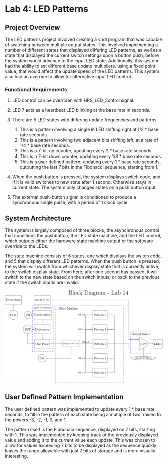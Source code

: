 # Lab 4: LED Patterns

## Project Overview

The LED patterns project involved creating a vhdl program that was capable of switching between multiple output states. This involved implementing a number of different states that displayed differing LED patterns, as well as a state that displayed the current switch settings upon a button push, before the system would advance to the input LED state. Additionally, this system had the ability to set different base update multipliers, using a fixed point value, that would affect the update speed of the LED patterns. This system also had an override to allow for alternative input LED control.

### Functional Requirements

1. LED control can be overriden with HPS_LED_Control signal.

2. LED 7 acts as a heartbeat LED blinking at the base rate in seconds.

3. There are 5 LED states with differing update frequencies and patterns.

	1. This is a pattern involving a single lit LED shifting right at 1/2 * base rate seconds.
	2. This is a pattern involving two adjacent bits shifting left, at a rate of 1/4 * base rate seconds.
	3. This is a 7-bit up counter, updating every 2 * base rate seconds.
	4. This is a 7-bit down counter, updating every 1/8 * base rate seconds.
	5. This is a user defined pattern, updating every 1 * base rate seconds, outputting the last 7 bits in the Fibonacci sequence, starting from 1.

4. When the push button is pressed, the system displays switch code, and if it is valid switches to new state after 1 second. Otherwise stays in current state. The system only changes states on a push button input.

5. The external push-button signal is conditioned to produce a synchronous single pulse, with a period of 1 clock cycle.

## System Architecture

The system is largely composed of three blocks, the asynchronous control that conditions the pushbutton, the LED state machine, and the LED control, which outputs either the hardware state machine output or the software override to the LEDs.

The state machine consists of 6 states, one which displays the switch code, and 5 that display different LED patterns. When the push button is pressed, the system will switch from whichever display state that is currently active, to the switch display state. From here, after one second has passed, it will switch to the new state based on the switch inputs, or back to the previous state if the switch inputs are invalid.

![System Block Diagram](assets/Lab04_BlockDiagram.png)

## User Defined Pattern Implementation

The user defined pattern was implemented to update every 1 * base rate seconds, to fill in the pattern of each state being a multiple of two, raised to the powers -3, -2, -1, 0, and 1.

The pattern itself is the Fibbonaci sequence, displayed on 7 bits, starting with 1. This was implemented by keeping track of the previously displayed value and adding it to the current value each update. This was chosen to allow for values exceeding 7 bits to be displayed as the sequence quickly leaves the range allowable with just 7 bits of storage and is more visually interesting.
